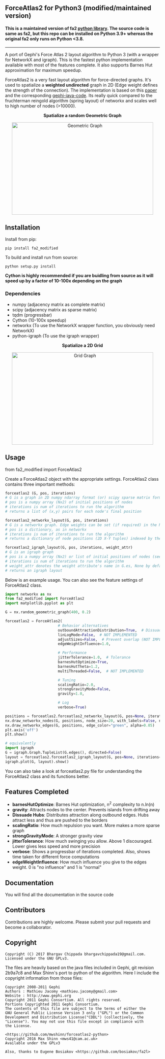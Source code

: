 ## ForceAtlas2 for Python3 (modified/maintained version)

#### This is a maintained version of fa2 [python library](https://github.com/bhargavchippada/forceatlas2). The source code is same as fa2, but this repo can be installed on Python 3.9+ whereas the original fa2 only runs on Python <3.8.
--------



A port of Gephi's Force Atlas 2 layout algorithm to Python 3 (with a wrapper for NetworkX and igraph). This is the fastest python implementation available with most of the features complete. It also supports Barnes Hut approximation for maximum speedup.

ForceAtlas2 is a very fast layout algorithm for force-directed graphs. It's used to spatialize a **weighted undirected** graph in 2D (Edge weight defines the strength of the connection). The implementation is based on this [paper](http://journals.plos.org/plosone/article?id=10.1371/journal.pone.0098679) and the corresponding [gephi-java-code](https://github.com/gephi/gephi/blob/master/modules/LayoutPlugin/src/main/java/org/gephi/layout/plugin/forceAtlas2/ForceAtlas2.java). Its really quick compared to the fruchterman reingold algorithm (spring layout) of networkx and scales well to high number of nodes (>10000).

<p align="center" text-align="center">
    <b>Spatialize a random Geometric Graph</b>
</p>
<p align="center">
  <img width="460" height="300" src="https://raw.githubusercontent.com/bhargavchippada/forceatlas2/master/examples/geometric_graph.png" alt="Geometric Graph">
</p>

## Installation

Install from pip:

    pip install fa2_modified

To build and install run from source:

    python setup.py install

**Cython is highly recommended if you are buidling from source as it will speed up by a factor of 10-100x depending on the graph**

### Dependencies

-   numpy (adjacency matrix as complete matrix)
-   scipy (adjacency matrix as sparse matrix)
-   tqdm (progressbar)
-   Cython (10-100x speedup)
-   networkx (To use the NetworkX wrapper function, you obviously need NetworkX)
-   python-igraph (To use the igraph wrapper)

<p align="center" text-align="center">
    <b>Spatialize a 2D Grid</b>
</p>
<p align="center">
  <img width="460" height="300" src="https://raw.githubusercontent.com/bhargavchippada/forceatlas2/master/examples/grid_graph.png" alt="Grid Graph">
</p>

## Usage

from fa2_modified import ForceAtlas2

Create a ForceAtlas2 object with the appropriate settings. ForceAtlas2 class contains three important methods:
```python
forceatlas2 (G, pos, iterations)
# G is a graph in 2D numpy ndarray format (or) scipy sparse matrix format. You can set the edge weights (> 0) in the matrix
# pos is a numpy array (Nx2) of initial positions of nodes
# iterations is num of iterations to run the algorithm
# returns a list of (x,y) pairs for each node's final position
```
```python
forceatlas2_networkx_layout(G, pos, iterations)
# G is a networkx graph. Edge weights can be set (if required) in the Networkx graph
# pos is a dictionary, as in networkx
# iterations is num of iterations to run the algorithm
# returns a dictionary of node positions (2D X-Y tuples) indexed by the node name
```
```python
forceatlas2_igraph_layout(G, pos, iterations, weight_attr)
# G is an igraph graph
# pos is a numpy array (Nx2) or list of initial positions of nodes (see that the indexing matches igraph node index)
# iterations is num of iterations to run the algorithm
# weight_attr denotes the weight attribute's name in G.es, None by default
# returns an igraph layout
```
Below is an example usage. You can also see the feature settings of ForceAtlas2 class.

```python
import networkx as nx
from fa2_modified import ForceAtlas2
import matplotlib.pyplot as plt

G = nx.random_geometric_graph(400, 0.2)

forceatlas2 = ForceAtlas2(
                        # Behavior alternatives
                        outboundAttractionDistribution=True,  # Dissuade hubs
                        linLogMode=False,  # NOT IMPLEMENTED
                        adjustSizes=False,  # Prevent overlap (NOT IMPLEMENTED)
                        edgeWeightInfluence=1.0,

                        # Performance
                        jitterTolerance=1.0,  # Tolerance
                        barnesHutOptimize=True,
                        barnesHutTheta=1.2,
                        multiThreaded=False,  # NOT IMPLEMENTED

                        # Tuning
                        scalingRatio=2.0,
                        strongGravityMode=False,
                        gravity=1.0,

                        # Log
                        verbose=True)

positions = forceatlas2.forceatlas2_networkx_layout(G, pos=None, iterations=2000)
nx.draw_networkx_nodes(G, positions, node_size=20, with_labels=False, node_color="blue", alpha=0.4)
nx.draw_networkx_edges(G, positions, edge_color="green", alpha=0.05)
plt.axis('off')
plt.show()

# equivalently
import igraph
G = igraph.Graph.TupleList(G.edges(), directed=False)
layout = forceatlas2.forceatlas2_igraph_layout(G, pos=None, iterations=2000)
igraph.plot(G, layout).show()
```
You can also take a look at forceatlas2.py file for understanding the ForceAtlas2 class and its functions better.

## Features Completed

-   **barnesHutOptimize**: Barnes Hut optimization, n<sup>2</sup> complexity to n.ln(n)
-   **gravity**: Attracts nodes to the center. Prevents islands from drifting away
-   **Dissuade Hubs**: Distributes attraction along outbound edges. Hubs attract less and thus are pushed to the borders
-   **scalingRatio**: How much repulsion you want. More makes a more sparse graph
-   **strongGravityMode**: A stronger gravity view
-   **jitterTolerance**: How much swinging you allow. Above 1 discouraged. Lower gives less speed and more precision
-   **verbose**: Shows a progressbar of iterations completed. Also, shows time taken for different force computations
-   **edgeWeightInfluence**: How much influence you give to the edges weight. 0 is "no influence" and 1 is "normal"

## Documentation

You will find all the documentation in the source code

## Contributors

Contributions are highly welcome. Please submit your pull requests and become a collaborator.

## Copyright

    Copyright (C) 2017 Bhargav Chippada bhargavchippada19@gmail.com.
    Licensed under the GNU GPLv3.

The files are heavily based on the java files included in Gephi, git revision 2b9a7c8 and Max Shinn's port to python of the algorithm. Here I include the copyright information from those files:

    Copyright 2008-2011 Gephi
    Authors : Mathieu Jacomy <mathieu.jacomy@gmail.com>
    Website : http://www.gephi.org
    Copyright 2011 Gephi Consortium. All rights reserved.
    Portions Copyrighted 2011 Gephi Consortium.
    The contents of this file are subject to the terms of either the
    GNU General Public License Version 3 only ("GPL") or the Common
    Development and Distribution License("CDDL") (collectively, the
    "License"). You may not use this file except in compliance with
    the License.

    <https://github.com/mwshinn/forceatlas2-python>
    Copyright 2016 Max Shinn <mws41@cam.ac.uk>
    Available under the GPLv3

    Also, thanks to Eugene Bosiakov <https://github.com/bosiakov/fa2l>
